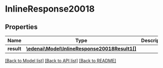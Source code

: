 # InlineResponse20018

## Properties
Name | Type | Description | Notes
------------ | ------------- | ------------- | -------------
**result** | [**\edenai\Model\InlineResponse20018Result1[]**](InlineResponse20018Result1.md) |  | [optional] 

[[Back to Model list]](../README.md#documentation-for-models) [[Back to API list]](../README.md#documentation-for-api-endpoints) [[Back to README]](../README.md)


